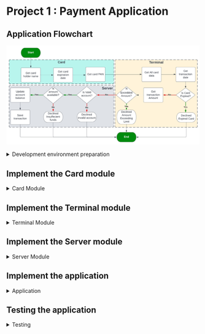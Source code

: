 # Project 1 : Payment Application

## Application Flowchart
![](Screenshots/payment-flowchart.jpg)

<details>
  <summary>Development environment preparation</summary>

  ### Create modules folders
  ![](Screenshots/1-folder_structure.png)
  ### Create .c and .h file for each module
  ![](Screenshots/2-files_in_each_folder.png)
  ### Add header file gaurd
  ![](Screenshots/3-APP_Header_file_guard.png)
  ![](Screenshots/4-SERVER_Header_file_guard.png)
  ![](Screenshots/5-TERMINAL_Header_file_guard.png)
  ![](Screenshots/6-CARD_Header_file_guard.png)
</details>

## Implement the Card module
<details>
  <summary>Card Module</summary>

  ### Fill in card.h file with functions' prototypes and typedefs
  ![](Screenshots/7-CARD_Header_complete.png)
  ### Implement getCardHolderName function
  https://user-images.githubusercontent.com/40808151/185782062-e10481df-2bdd-4c71-ba73-f7a5b5ab428e.mp4
  ### Implement getCardExpiryDate function
  https://user-images.githubusercontent.com/40808151/185782973-d7aadb25-3a04-408f-9b73-4b428a0a329c.mp4
  ### Implement getCardPAN function
  https://user-images.githubusercontent.com/40808151/185929444-4be836ba-7102-41c5-b044-702885c65df6.mp4
</details>

## Implement the Terminal module
<details>
  <summary>Terminal Module</summary>
  
  ### Fill in terminal.h file with functions' prototypes and typedefs
  ![](Screenshots/8-TERMINAL_Header_complete.png)
  ### Implement getTransactionDate function
  https://user-images.githubusercontent.com/40808151/185932506-90804e4f-751b-46b5-8da9-002c34bc7a37.mp4
  ### Implement isCardExpried function
  https://user-images.githubusercontent.com/40808151/185942241-2f5ff175-72fa-4da5-b6d9-32215dbe7278.mp4
  ### Implement gatTransactionAmount function
  https://user-images.githubusercontent.com/40808151/185945385-32f9f740-ca64-49d7-a06e-2afa69b60ec4.mp4
  ### Implement isBelowMaxAmount function
  https://user-images.githubusercontent.com/40808151/185947227-8c63ffd8-8aeb-4459-8231-e14ba9d506a2.mp4
  ### Implement setMaxAmount function
  https://user-images.githubusercontent.com/40808151/185949845-2c364496-14e0-495c-ab0a-e9c459ea67a3.mp4
</details>

## Implement the Server module
<details>
  <summary>Server Module</summary>
  
  ### Fill in server.h file with functions' prototypes and typedefs
  ![](Screenshots/9-SERVER_Header_complete.png)
  ### Implement server-side accounts' database
  #### A screenshot from the csv file created:
  ![](Screenshots/10-accountsDB.png)
  ### Implement server-side transactions' database
  #### A screenshot from the csv file created with no transactions:
  ![](Screenshots/11-transactionsDB.png)
  #### A screenshot from the csv file created with some transactions:
  ![](Screenshots/11a-transactionsDB.png)
  ### Implement recieveTransactionData function
  https://user-images.githubusercontent.com/40808151/186133362-61421325-cf1c-4933-9c7d-3836d66e14e3.mp4
  ### Implement isValidAccount function
  https://user-images.githubusercontent.com/40808151/186134659-7f9b0aa8-91ae-4dc4-9840-166ce9a73f8a.mp4
  ### Implement isAmountAvailable function
  https://user-images.githubusercontent.com/40808151/186135803-612d0cf6-66d5-4dbe-a847-bb71d8ac74b3.mp4
  ### Implement saveTransaction function
  https://user-images.githubusercontent.com/40808151/186137600-97f70805-3c13-4474-950b-2b5288aa8ce3.mp4
  ### Implement getTransaction function
  https://user-images.githubusercontent.com/40808151/186138988-582f8555-a1e4-4cfe-acf8-9fb70c0b1e9b.mp4
  ## Utility functions:
  ### Implement loadData function
  https://user-images.githubusercontent.com/40808151/186140964-49be9abe-7015-449e-a719-29a499a8126a.mp4
  ### Implement getTransactionSequenceNumber function
  https://user-images.githubusercontent.com/40808151/186142128-c84017b6-dae2-46e9-a79d-1536aa6f87b2.mp4
  ### Implement saveAccountData function
  https://user-images.githubusercontent.com/40808151/186143033-d8476546-6ec7-47f8-8d4f-b693ca218bae.mp4
</details>

## Implement the application
<details>
  <summary>Application</summary>
  
  ### Fill in application.h file with functions' prototypes
  ![](Screenshots/12-APP_Header.png)
  ### Implement appStart function
  https://user-images.githubusercontent.com/40808151/186147966-c26d6eb0-d7f8-4406-8f4e-a419504c36f7.mp4
</details>


## Testing the application
<details>
  <summary>Testing</summary>
  
  ### Transaction approved user story
  https://user-images.githubusercontent.com/40808151/186152543-690af6fb-e427-486a-abe7-d07baa2319ee.mp4
  
</details>






